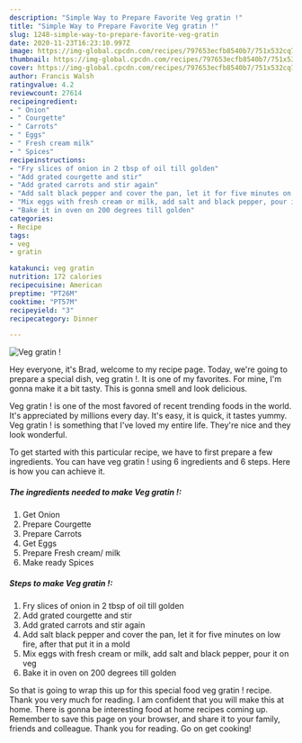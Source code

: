 ```yaml
---
description: "Simple Way to Prepare Favorite Veg gratin !"
title: "Simple Way to Prepare Favorite Veg gratin !"
slug: 1248-simple-way-to-prepare-favorite-veg-gratin
date: 2020-11-23T16:23:10.997Z
image: https://img-global.cpcdn.com/recipes/797653ecfb8540b7/751x532cq70/veg-gratin-recipe-main-photo.jpg
thumbnail: https://img-global.cpcdn.com/recipes/797653ecfb8540b7/751x532cq70/veg-gratin-recipe-main-photo.jpg
cover: https://img-global.cpcdn.com/recipes/797653ecfb8540b7/751x532cq70/veg-gratin-recipe-main-photo.jpg
author: Francis Walsh
ratingvalue: 4.2
reviewcount: 27614
recipeingredient:
- " Onion"
- " Courgette"
- " Carrots"
- " Eggs"
- " Fresh cream milk"
- " Spices"
recipeinstructions:
- "Fry slices of onion in 2 tbsp of oil till golden"
- "Add grated courgette and stir"
- "Add grated carrots and stir again"
- "Add salt black pepper and cover the pan, let it for five minutes on low fire, after that put it in a mold"
- "Mix eggs with fresh cream or milk, add salt and black pepper, pour it on veg"
- "Bake it in oven on 200 degrees till golden"
categories:
- Recipe
tags:
- veg
- gratin

katakunci: veg gratin 
nutrition: 172 calories
recipecuisine: American
preptime: "PT26M"
cooktime: "PT57M"
recipeyield: "3"
recipecategory: Dinner

---
```



![Veg gratin !](https://img-global.cpcdn.com/recipes/797653ecfb8540b7/751x532cq70/veg-gratin-recipe-main-photo.jpg)

Hey everyone, it's Brad, welcome to my recipe page. Today, we're going to prepare a special dish, veg gratin !. It is one of my favorites. For mine, I'm gonna make it a bit tasty. This is gonna smell and look delicious.

Veg gratin ! is one of the most favored of recent trending foods in the world. It's appreciated by millions every day. It's easy, it is quick, it tastes yummy. Veg gratin ! is something that I've loved my entire life. They're nice and they look wonderful.




To get started with this particular recipe, we have to first prepare a few ingredients. You can have veg gratin ! using 6 ingredients and 6 steps. Here is how you can achieve it.

<!--inarticleads1-->

##### The ingredients needed to make Veg gratin !:

1. Get  Onion
1. Prepare  Courgette
1. Prepare  Carrots
1. Get  Eggs
1. Prepare  Fresh cream/ milk
1. Make ready  Spices




<!--inarticleads2-->

##### Steps to make Veg gratin !:

1. Fry slices of onion in 2 tbsp of oil till golden
1. Add grated courgette and stir
1. Add grated carrots and stir again
1. Add salt black pepper and cover the pan, let it for five minutes on low fire, after that put it in a mold
1. Mix eggs with fresh cream or milk, add salt and black pepper, pour it on veg
1. Bake it in oven on 200 degrees till golden




So that is going to wrap this up for this special food veg gratin ! recipe. Thank you very much for reading. I am confident that you will make this at home. There is gonna be interesting food at home recipes coming up. Remember to save this page on your browser, and share it to your family, friends and colleague. Thank you for reading. Go on get cooking!
